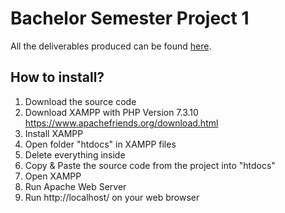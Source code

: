 # Bachelor Semester Project 1

All the deliverables produced can be found [here](https://drive.google.com/drive/folders/1Me1OXcNphnCtO8cejfdVKI1enTuKKTgU?usp=sharing).

## How to install?

1) Download the source code
2) Download XAMPP with PHP Version 7.3.10
https://www.apachefriends.org/download.html
3) Install XAMPP
4) Open folder "htdocs" in XAMPP files
5) Delete everything inside
6) Copy & Paste the source code from the project into "htdocs"
7) Open XAMPP
8) Run Apache Web Server
9) Run http://localhost/ on your web browser

